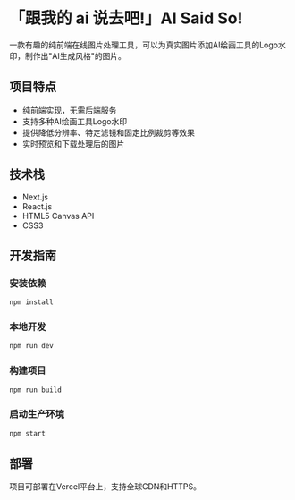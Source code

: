 # 「跟我的 ai 说去吧!」AI Said So!

一款有趣的纯前端在线图片处理工具，可以为真实图片添加AI绘画工具的Logo水印，制作出"AI生成风格"的图片。

## 项目特点

- 纯前端实现，无需后端服务
- 支持多种AI绘画工具Logo水印
- 提供降低分辨率、特定滤镜和固定比例裁剪等效果
- 实时预览和下载处理后的图片

## 技术栈

- Next.js
- React.js
- HTML5 Canvas API
- CSS3

## 开发指南

### 安装依赖

```bash
npm install
```

### 本地开发

```bash
npm run dev
```

### 构建项目

```bash
npm run build
```

### 启动生产环境

```bash
npm start
```

## 部署

项目可部署在Vercel平台上，支持全球CDN和HTTPS。
